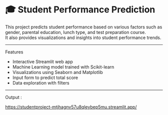 # 🎓 Student Performance Prediction

This project predicts student performance based on various factors such as gender, parental education, lunch type, and test preparation course.  
It also provides visualizations and insights into student performance trends.

---

Features
-  Interactive Streamlit web app
-  Machine Learning model trained with Scikit-learn
-  Visualizations using Seaborn and Matplotlib
-  Input form to predict total score
-  Data exploration with filters

---

Output :

https://studentproject-mtjhagnv57u8qleybep5mu.streamlit.app/
